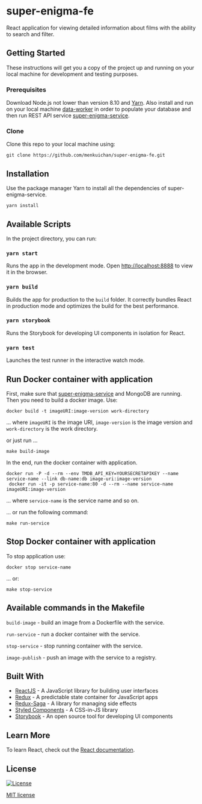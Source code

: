 # super-enigma-fe

React application for viewing detailed information about films with the ability to search and filter.

## Getting Started

These instructions will get you a copy of the project up and running on your local machine for development and testing purposes.

### Prerequisites

Download Node.js not lower than version 8.10 and [Yarn](https://yarnpkg.com/). Also install and run on your local machine [data-worker](https://github.com/IlonaMenkui/data-worker) in order to populate your database and then run REST API service [super-enigma-service](https://github.com/IlonaMenkui/super-enigma-service).

### Clone

Clone this repo to your local machine using:
```
git clone https://github.com/menkuichan/super-enigma-fe.git
```

## Installation

Use the package manager Yarn to install all the dependencies of super-enigma-service.

```
yarn install
```

## Available Scripts

In the project directory, you can run:

### `yarn start`

Runs the app in the development mode. Open [http://localhost:8888](http://localhost:8888) to view it in the browser.

### `yarn build`

Builds the app for production to the `build` folder. It correctly bundles React in production mode and optimizes the build for the best performance.

### `yarn storybook`

Runs the Storybook for developing UI components in isolation for React.

### `yarn test`

Launches the test runner in the interactive watch mode.

## Run Docker container with application

First, make sure that [super-enigma-service](https://github.com/IlonaMenkui/super-enigma-service#run-docker-container-with-project-and-mongodb) and MongoDB are running.
Then you need to build a docker image. Use:
```
docker build -t imageURI:image-version work-directory
```
... where ```imageURI``` is the image URI, ```image-version``` is the image version and ```work-directory``` is the work directory.

or just run ...
```
make build-image
```

In the end, run the docker container with application.
```
docker run -P -d --rm --env TMDB_API_KEY=YOURSECRETAPIKEY --name service-name --link db-name:db image-uri:image-version
 docker run -it -p service-name:80 -d --rm --name service-name imageURI:image-version
```
... where ```service-name``` is the service name and so on.

... or run the following command:

```
make run-service
```

## Stop Docker container with application

To stop application use:
```
docker stop service-name
```
... or:
```
make stop-service
```

## Available commands in the Makefile

`build-image` - build an image from a Dockerfile with the service.

`run-service` - run a docker container with the service.

`stop-service` - stop running container with the service.

`image-publish` - push an image with the service to a registry.

## Built With

* [ReactJS](https://reactjs.org/) - A JavaScript library for building user interfaces
* [Redux](https://redux.js.org/) - A predictable state container for JavaScript apps
* [Redux-Saga](https://redux-saga.js.org/) - A library for managing side effects
* [Styled Components](https://styled-components.com/) - A CSS-in-JS library
* [Storybook](https://storybook.js.org/) - An open source tool for developing UI components

## Learn More

To learn React, check out the [React documentation](https://reactjs.org/).

## License

[![License](http://img.shields.io/:license-mit-blue.svg?style=flat-square)](http://badges.mit-license.org)

[MIT license](https://choosealicense.com/licenses/mit/)
